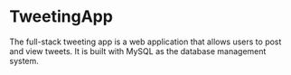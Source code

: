 # TweetingApp
The full-stack tweeting app is a web application that allows users to post and view tweets. It is built with MySQL as the database management system.
